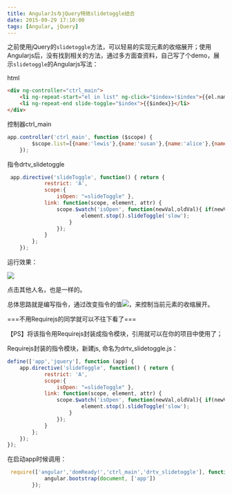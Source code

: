 ```yaml
---
title: AngularJs与jQuery特效slidetoggle结合
date: 2015-09-29 17:10:00
tags: [Angular, jQuery]
---
```


之前使用jQuery的`slidetoggle`方法，可以轻易的实现元素的收缩展开；使用Angularjs后，没有找到相关的方法，通过多方面查资料，自己写了个demo，展示`slidetoggle`的Angularjs写法：

<!--more-->

html

```html
<div ng-controller="ctrl_main">
    <li ng-repeat-start="el in list" ng-click="$index=!$index">{{el.name}}</li>
    <li ng-repeat-end slide-toggle="$index">{{$index}}</li>
</div>
```

控制器ctrl_main

```js
app.controller('ctrl_main', function ($scope) {
        $scope.list=[{name:'lewis'},{name:'susan'},{name:'alice'},{name:'jay'}]
    });
```

指令drtv_slidetoggle

```js
 app.directive('slideToggle', function() { return {
            restrict: 'A',
            scope:{
                isOpen: "=slideToggle" },
            link: function(scope, element, attr) {
                scope.$watch('isOpen', function(newVal,oldVal){ if(newVal !== oldVal){
                        element.stop().slideToggle('slow');
                    }
                });
            }
        };
    });
```

运行效果：

![](https://ws1.sinaimg.cn/large/83900b4egw1f9yh3pkrm5j20c705caav.jpg)

点击其他人名，也是一样的。

总体思路就是编写指令，通过改变指令的值![](https://ws2.sinaimg.cn/large/83900b4egw1f9yh3pdvz6j204800jweb.jpg)，来控制当前元素的收缩展开。

===不用Requirejs的同学就可以不往下看了===

【PS】将该指令用Requirejs封装成指令模块，引用就可以在你的项目中使用了；

Requirejs封装的指令模块，新建js, 命名为drtv_slidetoggle.js：

```js
define(['app','jquery'], function (app) {
    app.directive('slideToggle', function() { return {
            restrict: 'A',
            scope:{
                isOpen: "=slideToggle" },
            link: function(scope, element, attr) {
                scope.$watch('isOpen', function(newVal,oldVal){ if(newVal !== oldVal){
                        element.stop().slideToggle('slow');
                    }
                });
            }
        };
    });
});
```

在启动app时候调用：

```js
 require(['angular','domReady!','ctrl_main','drtv_slidetoggle'], function (angular) {
            angular.bootstrap(document, ['app'])
        });
```